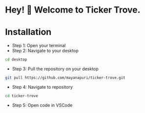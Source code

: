 # Hey! :wave: Welcome to Ticker Trove. 

# Installation 
* Step 1: Open your terminal 
* Step 2: Navigate to your desktop
```bash
cd desktop
```
* Step 3: Pull the repository on your desktop
```bash
git pull https://github.com/mayanapuri/ticker-trove.git
```
* Step 4: Navigate to repository 
```bash
cd ticker-trove
```
* Step 5: Open code in VSCode
```bash

```